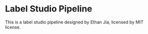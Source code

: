 # Label Studio Pipeline

This is a label studio pipeline designed by Ethan Jia, licensed by MIT license.
